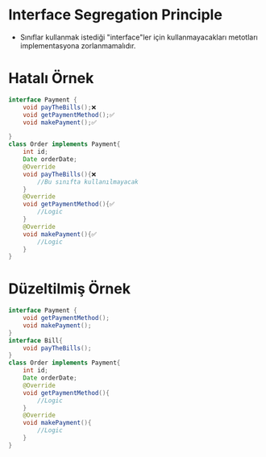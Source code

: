 # Interface Segregation Principle
* Sınıflar kullanmak istediği  "interface"ler için kullanmayacakları metotları implementasyona zorlanmamalıdır.

# Hatalı Örnek
```java
interface Payment {
	void payTheBills();❌
	void getPaymentMethod();✅
	void makePayment();✅

}
class Order implements Payment{
	int id;
	Date orderDate;
	@Override
	void payTheBills(){❌
		//Bu sınıfta kullanılmayacak
	}
	@Override
	void getPaymentMethod(){✅
		//Logic
	}
	@Override
	void makePayment(){✅
		//Logic
	}
}
```
# Düzeltilmiş Örnek
```java
interface Payment {
	void getPaymentMethod();
	void makePayment();
}
interface Bill{
	void payTheBills();
}
class Order implements Payment{
	int id;
	Date orderDate;
	@Override
	void getPaymentMethod(){
		//Logic
	}
	@Override
	void makePayment(){
		//Logic
	}
}
```

